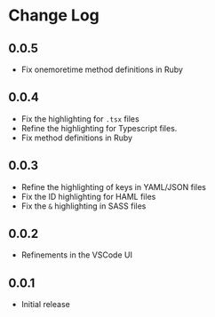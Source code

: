 # Change Log

## 0.0.5

* Fix onemoretime method definitions in Ruby

## 0.0.4

* Fix the highlighting for `.tsx` files
* Refine the highlighting for Typescript files.
* Fix method definitions in Ruby

## 0.0.3

* Refine the highlighting of keys in YAML/JSON files
* Fix the ID highlighting for HAML files
* Fix the `&` highlighting in SASS files

## 0.0.2

* Refinements in the VSCode UI

## 0.0.1

* Initial release
